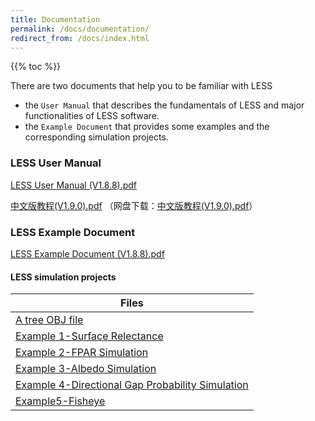 ```yaml
---
title: Documentation
permalink: /docs/documentation/
redirect_from: /docs/index.html
---
```


{{% toc %}}

There are two documents that help you to be familiar with LESS
- the `User Manual` that describes the fundamentals of LESS and major functionalities of LESS software.
- the `Example Document` that provides some examples and the corresponding simulation projects.

### LESS User Manual
[LESS User Manual (V1.8.8).pdf](http://lessrt.org/Attachments/LESS_User_Manual_1.8.8.pdf)

[中文版教程(V1.9.0).pdf](http://lessrt.org/Attachments/三维辐射传输模型LESS原理与实践简明教程.pdf)  （网盘下载：[中文版教程(V1.9.0).pdf](https://jimbohome.synology.me:5001/d/f/563018992850085667)）

### LESS Example Document

[LESS Example Document (V1.8.8).pdf](http://lessrt.org/Attachments/LESS_Example_Document_V1.8.8.pdf)

#### LESS simulation projects

| Files |
| ------ |
| [A tree OBJ file](http://lessrt.org/Attachments/OBJ_File.zip) | 
| [Example 1-Surface Relectance](http://lessrt.org/Attachments/Example1-Surface_reflectance.zip) |
| [Example 2-FPAR Simulation](http://lessrt.org/Attachments/Example2-fPAR.zip) |
| [Example 3-Albedo Simulation](http://lessrt.org/Attachments/Example3-albedo.zip) |
| [Example 4-Directional Gap Probability Simulation](http://lessrt.org/Attachments/Example4-directional_gap_probability.zip) |
| [Example5-Fisheye](http://lessrt.org/Attachments/Example5-Fisheye.zip)|
